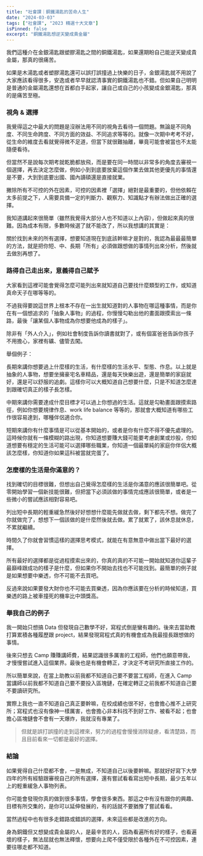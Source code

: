```yaml
---
title: "社會課｜銅鐵湯匙的苦命人生"
date: "2024-03-03"
tags: ["社會課", "2023 精選十大文章"]
isPinned: false
excerpt: "銅鐵湯匙想逆天變成貴金屬"
---
```


我們這種介在金銀湯匙跟塑膠湯匙之間的銅鐵湯匙，如果還期盼自己能逆天變成貴金屬，那真的很痛苦。

如果是木湯匙或者塑膠湯匙還可以誤打誤撞過上快樂的日子，金銀湯匙就不用說了大家應該看得很多，安逸或者早早就認清事實的銅鐵湯匙也不錯。但如果自己明明是普通的金屬湯匙還想在首都白手起家，讓自己或自己的小孩變成金銀湯匙，那真的是痛苦至極。

### 視角 & 選擇
我覺得這之中最大的問題是沒辦法用不同的視角去看待一個問題。無論是不同角度、不同生命跨度、不同方面的效益、不同追求等等的。就像一次期中考考不好，從生命的維度去看就覺得微不足道，但當下就很難抽離，畢竟可能會被當也不太能隨便看待。

但當然不是說每次期考就乾脆都放飛，而是要在同一時間以非常多的角度去審視一個選擇，再去決定怎麼做，例如小到到底要放棄這個作業去做其他更優先的事情還是不要，大到到底要出國、國內讀碩還是直接就業。

撇除所有不可控的外在因素，可控的因素裡「選擇」絕對是最重要的，但他依賴在太多前提之下，人需要具備一定的判斷力、觀察力、知識點才有辦法做出正確的選擇。

我知道講起來很簡單（雖然我覺得大部分人也不知道以上內容），但做起來真的很難。因為成本有限，多數時候選了就不能改了，所以我想講的其實是：

關於找到未來的所有選擇，想要知道現在到底該幹嘛才是對的，我認為最最最簡單的方法，就是把你短、中、長期「所有」必須做跟想做的事情列出來分析，然後就去做別再想了。

### 路得自己走出來，意義得自己賦予
大家看到這裡可能會覺得怎麼可能列出來就知道自己要找什麼類型的工作，或知道真命天子在哪等等的。

不過我得要說這世界上根本不存在一出生就知道對的人事物在哪這種事情，而是你在有一個想追求的「抽象人事物」的過程，你慢慢勾勒出他的畫面跟摸索出一條路，最後「讓某個人事物成為你想要他成為的樣子」。

除非有「外人介入」，例如社會制度告訴你讀書就對了，或有個富爸爸告訴你孩子不用擔心，家裡有礦、儘管去闖。

舉個例子：

長期來講你想要過上什麼樣的生活，有什麼樣的生活水平、型態、作息。以上就是抽象的人事物，想要坐擁豪宅名車精品，還是每天快樂出遊，還是簡單的家庭就好，還是可以舒服的追劇。這樣你可以大概知道自己想要什麼，只是不知道怎麼達到跟確切真正的樣子長怎樣。

中期來講你需要達成什麼目標才可以過上你想過的生活。這就是勾勒畫面跟摸索路徑，例如你想要規律作息、work life balance  等等的，那就會大概知道有哪些工作很容易達到，哪種伴侶適合你。

短期來講你有什麼事情是可以從基本開始的，或者是你有什麼不得不優先處理的。這時候你就有一條模糊的路出現，你知道想要賺大錢可能要考慮創業或炒股，你知道想要有穩定的生活可能可以選擇哪些職業，你知道一個最單純的家庭你伴侶大概該怎麼樣，你知道你如果這科被當就完蛋了。

### 怎麼樣的生活是你滿意的？
找到確切的目標很難，但想出自己覺得怎麼樣的生活是你滿意的應該很簡單吧。從零開始學習一個新技能很難，但把當下必須該做的事情完成應該很簡單，或者是一些微小的嘗試應該相對容易吧。

列出短中長期的輕重緩急然後好好想想什麼能先做就去做，剩下都先不想。做完了你就做完了，想想下一個該做的是什麼然後就去做。累了就累了，該休息就休息，不累就繼續。

時間久了你就會習慣這樣的選擇思考模式，就能在有意無意中做出當下最好的選擇。

所有最好的選擇都是從過程摸索出來的，你真的真的不可能一開始就知道你這輩子最巔峰跟成功的樣子是什麼，但如果你不開始去找也不可能找到。最簡單的例子就是如果想要中樂透，你不可能不去買吧。

反過來說如果要發大財你也不可能去買樂透，因為你應該要在分析的時候知道，買樂透的路上被車撞死的機率比中頭獎高。

### 舉我自己的例子
我一開始只想搞 Data 但發現自己數學不好，寫程式倒是蠻有趣的。後來去當助教打算累積各種履歷跟 project，結果發現寫程式真的有機會成為我最擅長跟想做的事情。

後來只想去 Camp 賺賺講師費，結果認識很多厲害的工程師，他們也願意帶我，才慢慢嘗試進入這個業界。最後也是有機會轉正，才決定不考研究所直接工作的。

所以簡單來說，在當上助教以前我都不知道自己要不要當工程師，在進入 Camp 當講師以前我都不知道自己要不要投入區塊鏈，在確定轉正之前我都不知道自己要不要讀研究所。

實際上我也一直不知道自己真正要幹嘛，在校成績也很不好，也會擔心推不上研究所；寫程式也沒有像神一樣厲害，也會擔心非本科找不到好工作、被看不起；也會擔心區塊鏈會不會有一天爆炸，我就沒有專業了。

> 但就是誤打誤撞的走到這裡來，努力的過程會慢慢消除疑慮，看清楚路，而且目前看來一切都是最好的選擇。

### 結論
如果覺得自己什麼都不會，一是無成，不知道自己以後要幹嘛。那就好好寫下大學四年的所有經驗跟審視自己的所有選擇，還有嘗試看看寫出短中長期，最少五年以上的輕重緩急人事物列表。

你可能會發現你真的做到很多事情，學會很多東西。那這之中有沒有跟你的興趣、目標有所交集的，是你可以延伸發展的，有的話就不要猶豫了嘗試看看。

當然過程中也有很多走錯路或錯誤的選擇，未來這些都是改進的方向。

身為銅鐵但又想變成貴金屬的人，是最辛苦的人，因為看遍所有好的樣子，也看遍壞的樣子，無法屈就也無法釋懷，想要向上爬不僅受限於各種外在不可控因素，連要往哪走都不知道。